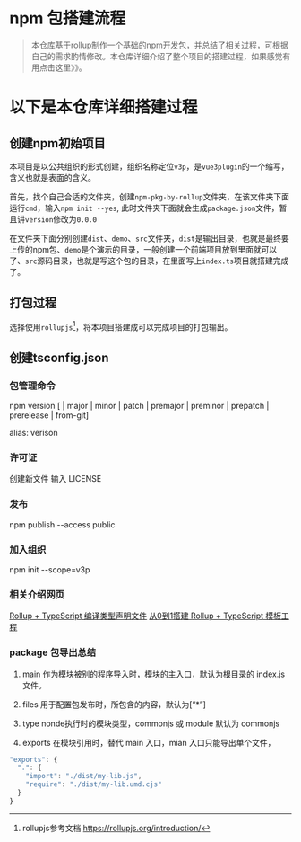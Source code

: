 # npm 包搭建流程

> 本仓库基于rollup制作一个基础的npm开发包，并总结了相关过程，可根据自己的需求酌情修改。本仓库详细介绍了整个项目的搭建过程，如果感觉有用点击这里》》。

# 以下是本仓库详细搭建过程
## 创建npm初始项目

本项目是以公共组织的形式创建，组织名称定位`v3p`，是`vue3plugin`的一个缩写，含义也就是表面的含义。

首先，找个自己合适的文件夹，创建`npm-pkg-by-rollup`文件夹，在该文件夹下面运行`cmd`，输入`npm init --yes`, 此时文件夹下面就会生成`package.json`文件，暂且讲`version`修改为`0.0.0`

在文件夹下面分别创建`dist`、`demo`、`src`文件夹，`dist`是输出目录，也就是最终要上传的npm包、`demo`是个演示的目录，一般创建一个前端项目放到里面就可以了、`src`源码目录，也就是写这个包的目录，在里面写上`index.ts`项目就搭建完成了。

## 打包过程

选择使用`rollupjs`[^1]，将本项目搭建成可以完成项目的打包输出。

[^1]: rollupjs参考文档 https://rollupjs.org/introduction/


## 创建tsconfig.json



### 包管理命令

npm version [<newversion> | major | minor | patch | premajor | preminor | prepatch | prerelease | from-git]

alias: verison

### 许可证

创建新文件 输入 LICENSE

### 发布

npm publish --access public

### 加入组织

npm init --scope=v3p

### 相关介绍网页

[Rollup + TypeScript 编译类型声明文件](https://juejin.cn/post/7083862577578508324)
[从0到1搭建 Rollup + TypeScript 模板工程](https://blog.csdn.net/super_ying123/article/details/124139870)

### package 包导出总结

1. main
作为模块被别的程序导入时，模块的主入口，默认为根目录的 index.js 文件。

2. files
用于配置包发布时，所包含的内容，默认为[“*”]

3. type
nonde执行时的模块类型，commonjs 或 module 默认为 commonjs

4. exports
在模块引用时，替代 main 入口，mian 入口只能导出单个文件，

```js
"exports": {
  ".": {
    "import": "./dist/my-lib.js",
    "require": "./dist/my-lib.umd.cjs"
  }
}
```
